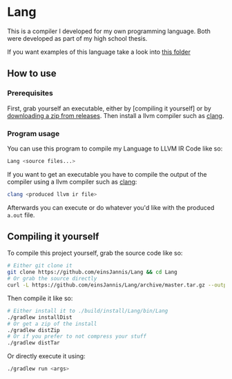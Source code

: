 # Lang

This is a compiler I developed for my own programming language.
Both were developed as part of my high school thesis.

If you want examples of this language take a look into [this folder](example)

## How to use

### Prerequisites

First, grab yourself an executable, either by [compiling it yourself] or by [downloading a zip from releases].
Then install a llvm compiler such as [clang].

### Program usage

You can use this program to compile my Language to LLVM IR Code like so:
```bash
Lang <source files...>
```

If you want to get an executable you have to compile the output of the compiler using a llvm compiler such as [clang]:
```bash
clang <produced llvm ir file>
```

Afterwards you can execute or do whatever you'd like with the produced `a.out` file.

## Compiling it yourself

To compile this project yourself, grab the source code like so:
```bash
# Either git clone it
git clone https://github.com/einsJannis/Lang && cd Lang
# Or grab the source directly
curl -L https://github.com/einsJannis/Lang/archive/master.tar.gz --output - | tar xzf - && cd Lang-master
```

Then compile it like so:
```bash
# Either install it to ./build/install/Lang/bin/Lang
./gradlew installDist
# Or get a zip of the install
./gradlew distZip
# Or if you prefer to not compress your stuff
./gradlew distTar
```

Or directly execute it using:
```bash
./gradlew run <args>
```

[compiling yourself]: #compiling-it-yourself
[clang]: https://clang.llvm.org/
[downloading a zip from releases]: https://github.com/einsJannis/Lang/releases/latest
